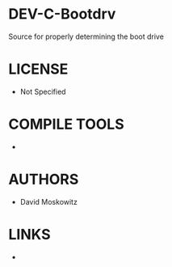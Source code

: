 DEV-C-Bootdrv
=============

Source for properly determining the boot drive 

LICENSE
===============
* Not Specified

COMPILE TOOLS
===============
* 

AUTHORS
===============
* David Moskowitz


LINKS
===============
* 

